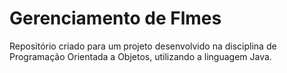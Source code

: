 # Gerenciamento de Flmes
 Repositório criado para um projeto desenvolvido na disciplina de Programação Orientada a Objetos, utilizando a linguagem Java.
